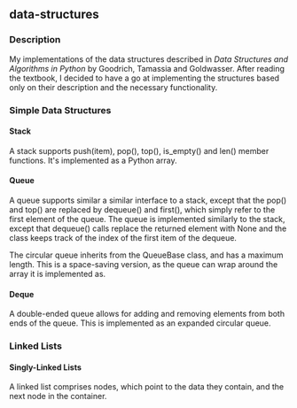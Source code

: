 ## data-structures

### Description
My implementations of the data structures described in *Data Structures and Algorithms in Python* by Goodrich, 
Tamassia and Goldwasser. After reading the textbook, I decided to have a go at implementing the structures based 
only on their description and the necessary functionality.

### Simple Data Structures

#### Stack
A stack supports push(item), pop(), top(), is_empty() and len() member functions. It's implemented as a Python array.

#### Queue
A queue supports similar a similar interface to a stack, except that the pop() and top() are replaced by dequeue() 
and first(), which simply refer to the first element of the queue. The queue is implemented similarly to the stack, 
except that dequeue() calls replace the returned element with None and the class keeps track of the index of the 
first item of the dequeue.

The circular queue inherits from the QueueBase class, and has a maximum length. This is a space-saving version, as the
queue can wrap around the array it is implemented as.

#### Deque
A double-ended queue allows for adding and removing elements from both ends of the queue. This is implemented as an 
expanded circular queue.

### Linked Lists

#### Singly-Linked Lists
A linked list comprises nodes, which point to the data they contain, and the next node
in the container. 

